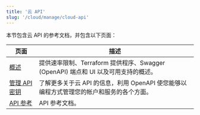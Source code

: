 ```yaml
---
title: '云 API'
slug: '/cloud/manage/cloud-api'
---
```


本节包含云 API 的参考文档，并包含以下页面：

| 页面                                              | 描述                                                                                                                                |
|---------------------------------------------------|--------------------------------------------------------------------------------------------------------------------------------------|
| [概述](/cloud/manage/api/api-overview) | 提供速率限制、Terraform 提供程序、Swagger (OpenAPI) 端点和 UI 以及可用支持的概述。                                                | 
| [管理 API 密钥](/cloud/manage/openapi)                          | 了解更多关于云 API 的信息，利用 OpenAPI 使您能够以编程方式管理您的帐户和服务的各个方面。                                     |
| [API 参考](/cloud/manage/api)                              | API 参考文档。                                                                                                                     |

